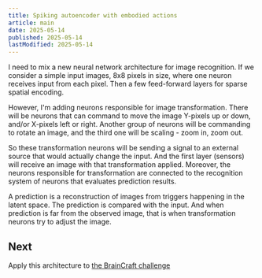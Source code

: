 ```yaml
---
title: Spiking autoencoder with embodied actions
article: main
date: 2025-05-14
published: 2025-05-14
lastModified: 2025-05-14
---
```


I need to mix a new neural network architecture for image recognition. If we consider a simple input images, 8x8 pixels in size, where one neuron receives input from each pixel. Then a few feed-forward layers for sparse spatial encoding. 

However, I'm adding neurons responsible for image transformation. There will be neurons that can command to move the image Y-pixels up or down, and/or X-pixels left or right. Another group of neurons will be commanding to rotate an image, and the third one will be scaling - zoom in, zoom out. 

So these transformation neurons will be sending a signal to an external source that would actually change the input. And the first layer (sensors) will receive an image with that transformation applied. Moreover, the neurons responsible for transformation are connected to the recognition system of neurons that evaluates prediction results. 

A prediction is a reconstruction of images from triggers happening in the latent space. The prediction is compared with the input. And when prediction is far from the observed image, that is when transformation neurons try to adjust the image.

## Next

Apply this architecture to [the BrainCraft challenge](https://github.com/rougier/braincraft)